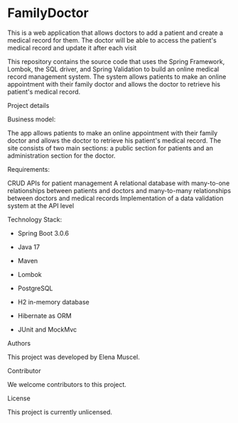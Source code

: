 # FamilyDoctor
This is a web application that allows doctors to add a patient and create a medical record for them. The doctor will be able to access the patient's medical record and update it after each visit

This repository contains the source code that uses the Spring Framework, Lombok, the SQL driver, and Spring Validation to build an online medical record management system. The system allows patients to make an online appointment with their family doctor and allows the doctor to retrieve his patient's medical record.

Project details

Business model:

The app allows patients to make an online appointment with their family doctor and allows the doctor to retrieve his patient's medical record. The site consists of two main sections: a public section for patients and an administration section for the doctor.

Requirements:

CRUD APIs for patient management
A relational database with many-to-one relationships between patients and doctors and many-to-many relationships between doctors and medical records
Implementation of a data validation system at the API level


Technology Stack:

- Spring Boot 3.0.6

- Java 17

- Maven

- Lombok

- PostgreSQL

- H2 in-memory database

- Hibernate as ORM

- JUnit and MockMvc


Authors

This project was developed by Elena Muscel.

Contributor

We welcome contributors to this project.

License

This project is currently unlicensed.
